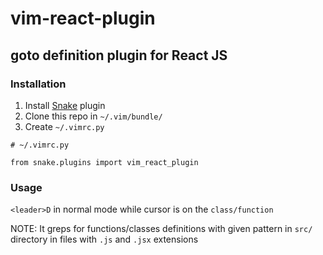 # vim-react-plugin

## goto definition plugin for React JS

### Installation

1) Install [Snake](https://github.com/amoffat/snake) plugin
2) Clone this repo in `~/.vim/bundle/`
3) Create `~/.vimrc.py`
```
# ~/.vimrc.py

from snake.plugins import vim_react_plugin
```

### Usage

`<leader>D` in normal mode while cursor is on the `class/function` 

NOTE: It greps for functions/classes definitions with given pattern in `src/` directory in files with `.js` and `.jsx` extensions
